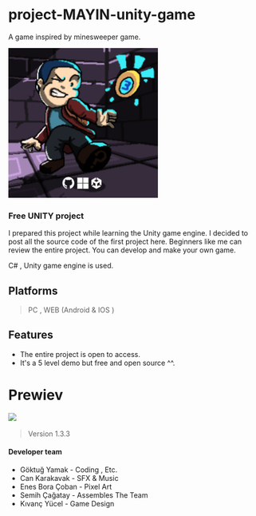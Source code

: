 # project-MAYIN-unity-game
A game inspired by minesweeper game.

![](https://raw.githubusercontent.com/OIHD/project-MAYIN-unity-game/main/prewiev%20images/SPLASH300.png)

### Free UNITY project

I prepared this project while learning the Unity game engine. I decided to post all the source code of the first project here. Beginners like me can review the entire project. You can develop and make your own game.

C# , Unity game engine is used.

## Platforms
> PC , WEB (Android & IOS )

## Features

- The entire project is open to access.
- It's a 5 level demo but free and open source ^^.

# Prewiev

![](https://raw.githubusercontent.com/OIHD/project-MINE-unity-game/main/prewiev%20images/v1-3-3-FINAL.gif)

>Version 1.3.3

#### Developer team
- Göktuğ Yamak - Coding , Etc.
- Can Karakavak - SFX & Music
- Enes Bora Çoban - Pixel Art
- Semih Çağatay - Assembles The Team
- Kıvanç Yücel - Game Design
